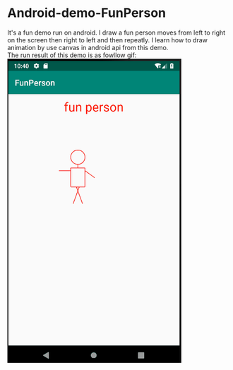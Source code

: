 # Android-demo-FunPerson
It's a fun demo run on android. I draw a fun person moves from left to right on the screen then right to left and then repeatly. I learn how to draw animation by use canvas in android api from this demo.   
The run result of this demo is as fowllow gif:  
![image](https://github.com/engstd/Android-demo-FunPerson/blob/master/demo/images/funPerson.gif)
